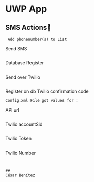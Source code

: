 # UWP App

 

## SMS Actions🔧
```
 Add phonenumber(s) to List
 ```
 Send SMS
 ```
 ```
 Database Register
 ```
 ```
 Send over Twilio
 ```
 ```
 Register on db Twilio confirmation code
```
Config.xml File got values for :
```
API url
```
```
Twilio accountSid
```
```
Twilio Token
```
```
Twilio Number
```


##
César Benítez

